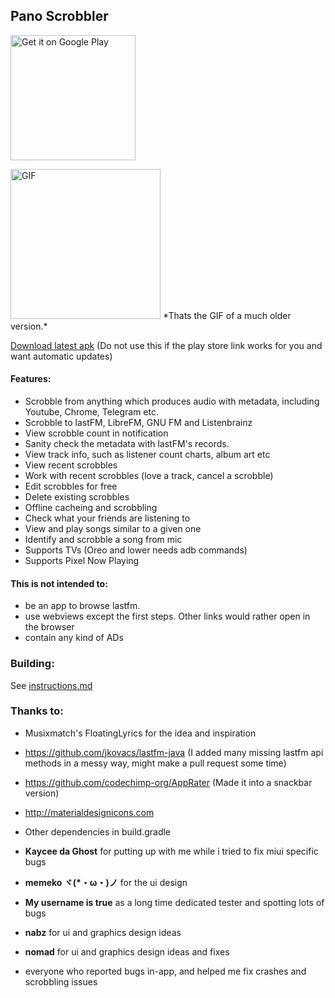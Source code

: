 ## Pano Scrobbler
<a href='https://play.google.com/store/apps/details?id=com.arn.scrobble&utm_source=github&pcampaignid=MKT-Other-global-all-co-prtnr-py-PartBadge-Mar2515-1'><img alt='Get it on Google Play' src='https://play.google.com/intl/en_us/badges/images/generic/en_badge_web_generic.png' width="200"/></a>

<img alt='GIF' src='https://media.giphy.com/media/WvikAmG3iseJoFun1A/giphy.gif' width="240"/>
*Thats the GIF of a much older version.*

<a href="https://bit.ly/Pscrdl">Download latest apk</a> (Do not use this if the play store link works for you and want automatic updates)

#### Features:
- Scrobble from anything which produces audio with metadata, including Youtube, Chrome, Telegram etc.
- Scrobble to lastFM, LibreFM, GNU FM and Listenbrainz
- View scrobble count in notification
- Sanity check the metadata with lastFM's records. 
- View track info, such as listener count charts, album art etc
- View recent scrobbles
- Work with recent scrobbles (love a track, cancel a scrobble)
- Edit scrobbles for free
- Delete existing scrobbles
- Offline cacheing and scrobbling
- Check what your friends are listening to
- View and play songs similar to a given one
- Identify and scrobble a song from mic
- Supports TVs (Oreo and lower needs adb commands)
- Supports Pixel Now Playing

#### This is not intended to:
- be an app to browse lastfm.
- use webviews except the first steps. Other links would rather open in the browser
- contain any kind of ADs

### Building:
See [instructions.md](instructions.md)

### Thanks to:

- Musixmatch's FloatingLyrics for the idea and inspiration
- https://github.com/jkovacs/lastfm-java (I added many missing lastfm api methods in a messy way, might make a pull request some time)
- https://github.com/codechimp-org/AppRater (Made it into a snackbar version)
- http://materialdesignicons.com
- Other dependencies in build.gradle

- **Kaycee da Ghost** for putting up with me while i tried to fix miui specific bugs
- **memeko ヾ(\*・ω・)ノ** for the ui design
- **My username is true** as a long time dedicated tester and spotting lots of bugs
- **nabz** for ui and graphics design ideas
- **nomad** for ui and graphics design ideas and fixes
- everyone who reported bugs in-app, and helped me fix crashes and scrobbling issues
